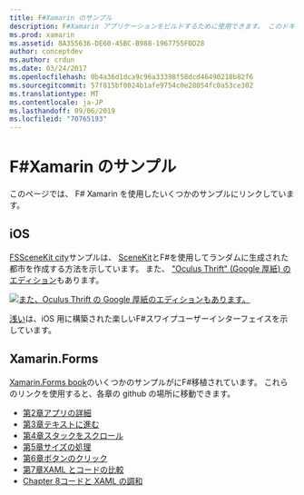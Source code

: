 ```yaml
---
title: F#Xamarin のサンプル
description: F#Xamarin アプリケーションをビルドするために使用できます。 このドキュメントは、でF#記述されたさまざまな IOS、Mac、xamarin のサンプル xamarin アプリプロジェクトにリンクしています。
ms.prod: xamarin
ms.assetid: 8A355636-DE60-45BC-B988-1967755FDD28
author: conceptdev
ms.author: crdun
ms.date: 03/24/2017
ms.openlocfilehash: 0b4a36d1dca9c96a33398f58dcd46490218b82f6
ms.sourcegitcommit: 57f815bf0024b1afe9754c0e28054fc0a53ce302
ms.translationtype: MT
ms.contentlocale: ja-JP
ms.lasthandoff: 09/06/2019
ms.locfileid: "70765193"
---
```

# <a name="f-samples-for-xamarin"></a>F#Xamarin のサンプル

このページでは、 F# Xamarin を使用したいくつかのサンプルにリンクしています。

## <a name="ios"></a>iOS

[FSSceneKit city](https://docs.microsoft.com/samples/xamarin/ios-samples/ios8-fsscenekit/)サンプルは、 [SceneKit](xref:SceneKit)とF#を使用してランダムに生成された都市を作成する方法を示しています。 また、 ["Oculus Thrift" (Google 厚紙) のエディション](https://docs.microsoft.com/samples/xamarin/ios-samples/ios8-scenekitfsharp/)もあります。

[![また、Oculus Thrift の Google 厚紙のエディションもあります。](samples-images/fxscenekit-sml.png)](samples-images/fxscenekit.png#lightbox)

[浅い](https://github.com/dvdsgl/shallow)は、iOS 用に構築された楽しいF#スワイプユーザーインターフェイスを示しています。

## <a name="xamarinforms"></a>Xamarin.Forms

[Xamarin.Forms book](~/xamarin-forms/creating-mobile-apps-xamarin-forms/index.md)のいくつかのサンプルがにF#移植されています。 これらのリンクを使用すると、各章の github の場所に移動できます。

- [第2章アプリの詳細](https://github.com/xamarin/xamarin-forms-book-samples/tree/master/Chapter02/FS)
- [第3章テキストに進む](https://github.com/xamarin/xamarin-forms-book-samples/tree/master/Chapter03/FS)
- [第4章スタックをスクロール](https://github.com/xamarin/xamarin-forms-book-samples/tree/master/Chapter04/FS)
- [第5章サイズの処理](https://github.com/xamarin/xamarin-forms-book-samples/tree/master/Chapter05/FS)
- [第6章ボタンのクリック](https://github.com/xamarin/xamarin-forms-book-samples/tree/master/Chapter06/FS)
- [第7章XAML とコードの比較](https://github.com/xamarin/xamarin-forms-book-samples/tree/master/Chapter07/FS/CodePlusXaml)
- [Chapter 8コードと XAML の調和](https://github.com/xamarin/xamarin-forms-book-samples/tree/master/Chapter08/FS/XamlKeypad)
